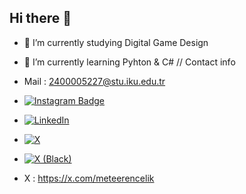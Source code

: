 ## Hi there 👋
- 🔭 I’m currently studying Digital Game Design
- 🌱 I’m currently learning Pyhton & C#
// Contact info
- Mail : 2400005227@stu.iku.edu.tr
- [![Instagram Badge](https://img.shields.io/badge/-Instagram-C13584?style=flat-quare&labelColor=C13584&logo=instagram&logoColor=white&link=link)](https://www.instagram.com/meterencelik)
- [![LinkedIn](https://img.shields.io/badge/LinkedIn-0A66C2?style=flat&logo=linkedin&logoColor=white)](https://www.linkedin.com/in/meteerencelik/)
- [![X](https://img.shields.io/badge/X-1DA1F2?style=flat&logo=x&logoColor=white)](https://www.twitter.com/meteeerencelik/)
- [![X (Black)](https://img.shields.io/badge/X-1DA1F2?style=flat&logo=x&logoColor=black)](https://www.twitter.com/yourusername/)


- X : https://x.com/meteerencelik
<!--
**MeteErenCelik/MeteErenCelik** is a ✨ _special_ ✨ repository because its `README.md` (this file) appears on your GitHub profile.

Here are some ideas to get you started:

- 🔭 I’m currently working on ...
- 🌱 I’m currently learning Pyhton & C#
- 👯 I’m looking to collaborate on ...
- 🤔 I’m looking for help with ...
- 💬 Ask me about ...
- 📫 How to reach me: ...
- 😄 Pronouns: ...
- ⚡ Fun fact: ...
-->
